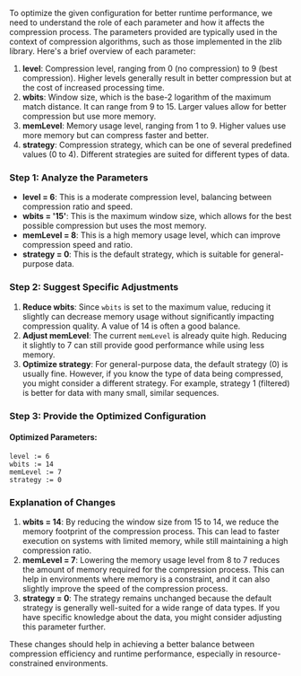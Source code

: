 To optimize the given configuration for better runtime performance, we need to understand the role of each parameter and how it affects the compression process. The parameters provided are typically used in the context of compression algorithms, such as those implemented in the zlib library. Here's a brief overview of each parameter:

1. **level**: Compression level, ranging from 0 (no compression) to 9 (best compression). Higher levels generally result in better compression but at the cost of increased processing time.
2. **wbits**: Window size, which is the base-2 logarithm of the maximum match distance. It can range from 9 to 15. Larger values allow for better compression but use more memory.
3. **memLevel**: Memory usage level, ranging from 1 to 9. Higher values use more memory but can compress faster and better.
4. **strategy**: Compression strategy, which can be one of several predefined values (0 to 4). Different strategies are suited for different types of data.

### Step 1: Analyze the Parameters

- **level = 6**: This is a moderate compression level, balancing between compression ratio and speed.
- **wbits = '15'**: This is the maximum window size, which allows for the best possible compression but uses the most memory.
- **memLevel = 8**: This is a high memory usage level, which can improve compression speed and ratio.
- **strategy = 0**: This is the default strategy, which is suitable for general-purpose data.

### Step 2: Suggest Specific Adjustments

1. **Reduce wbits**: Since `wbits` is set to the maximum value, reducing it slightly can decrease memory usage without significantly impacting compression quality. A value of 14 is often a good balance.
2. **Adjust memLevel**: The current `memLevel` is already quite high. Reducing it slightly to 7 can still provide good performance while using less memory.
3. **Optimize strategy**: For general-purpose data, the default strategy (0) is usually fine. However, if you know the type of data being compressed, you might consider a different strategy. For example, strategy 1 (filtered) is better for data with many small, similar sequences.

### Step 3: Provide the Optimized Configuration

#### Optimized Parameters:
```plaintext
level := 6
wbits := 14
memLevel := 7
strategy := 0
```

### Explanation of Changes

1. **wbits = 14**: By reducing the window size from 15 to 14, we reduce the memory footprint of the compression process. This can lead to faster execution on systems with limited memory, while still maintaining a high compression ratio.
2. **memLevel = 7**: Lowering the memory usage level from 8 to 7 reduces the amount of memory required for the compression process. This can help in environments where memory is a constraint, and it can also slightly improve the speed of the compression process.
3. **strategy = 0**: The strategy remains unchanged because the default strategy is generally well-suited for a wide range of data types. If you have specific knowledge about the data, you might consider adjusting this parameter further.

These changes should help in achieving a better balance between compression efficiency and runtime performance, especially in resource-constrained environments.